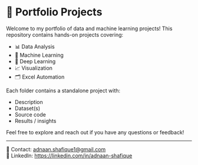 # 🧠 Portfolio Projects

Welcome to my portfolio of data and machine learning projects! This repository contains hands-on projects covering:

- 📊 Data Analysis
- 🤖 Machine Learning
- 🧠 Deep Learning
- 📈 Visualization
- 🗂️ Excel Automation

Each folder contains a standalone project with:
- Description
- Dataset(s)
- Source code
- Results / insights

Feel free to explore and reach out if you have any questions or feedback!

---
📧 Contact: adnaan.shafique1@gmail.com  
🔗 LinkedIn: https://linkedin.com/in/adnaan-shafique  
